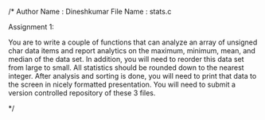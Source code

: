 /* Author Name : Dineshkumar 
File Name : stats.c
 
 Assignment 1:

  You are to write a couple of functions that can analyze an array of unsigned char data items and report analytics on the maximum, minimum, mean, and median of the data set. In addition, you will need to reorder this data set from large to small. All statistics should be rounded down to the nearest integer. After analysis and sorting is done, you will need to print that data to the screen in nicely formatted presentation. You will need to submit a version controlled repository of these 3 files. 

 */
